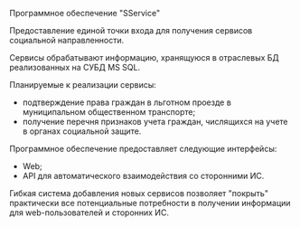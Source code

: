 Программное обеспечение "SService"

Предоставление единой точки входа для получения сервисов социальной направленности.

Сервисы обрабатывают информацию, хранящуюся в отраслевых БД реализованных на СУБД MS SQL.

Планируемые к реализации сервисы:
- подтверждение права граждан в льготном проезде в муниципальном общественном транспорте;
- получение перечня признаков учета граждан, числящихся на учете в органах социальной защите.

Программное обеспечение предоставляет следующие интерфейсы:
- Web;
- API для автоматического взаимодействия со сторонними ИС.

Гибкая система добавления новых сервисов позволяет "покрыть" практически все потенциальные потребности в получении информации для web-пользователей и сторонних ИС.